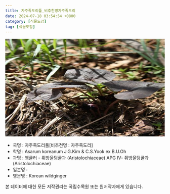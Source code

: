 ```yaml
---
title: 자주족도리풀_비추천명자주족도리
date: 2024-07-18 03:54:54 +0800
category: [식물도감]
tag: [식물도감]
---
```




![자주족도리풀[비추천명 : 자주족도리]](/assets/img/fileUpload/plants/basic/Aristolochiaceae/Asarum/8287/8287_20160726145704348files_th2.jpg)
- 국명 : 자주족도리풀[비추천명 : 자주족도리]
- 학명 : Asarum koreanum J.G.Kim & C.S.Yook ex B.U.Oh
- 과명 : 앵글러 - 쥐방울덩굴과 (Aristolochiaceae) APG Ⅳ- 쥐방울덩굴과 (Aristolochiaceae)
- 일본명 : 
- 영문명 : Korean wildginger








본 데이터에 대한 모든 저작권리는 국립수목원 또는 원저작자에게 있습니다.
